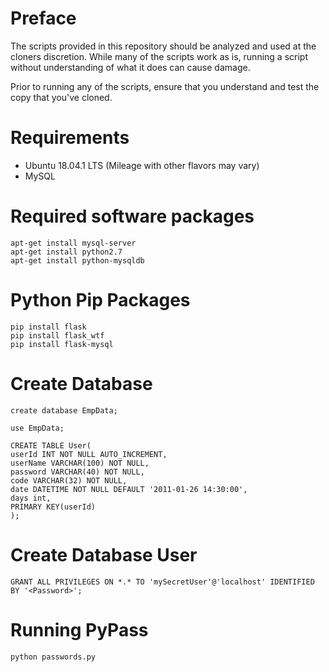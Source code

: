 # Preface
The scripts provided in this repository should be analyzed and used at the cloners discretion. While many of the scripts work as is, running a script without understanding of what it does can cause damage.

Prior to running any of the scripts, ensure that you understand and test the copy that you've cloned.

# Requirements
* Ubuntu 18.04.1 LTS (Mileage with other flavors may vary)
* MySQL

# Required software packages
```
apt-get install mysql-server
apt-get install python2.7
apt-get install python-mysqldb
```

# Python Pip Packages
```
pip install flask
pip install flask_wtf
pip install flask-mysql
```

# Create Database
```
create database EmpData;

use EmpData;

CREATE TABLE User(
userId INT NOT NULL AUTO_INCREMENT,
userName VARCHAR(100) NOT NULL,
password VARCHAR(40) NOT NULL,
code VARCHAR(32) NOT NULL,
date DATETIME NOT NULL DEFAULT '2011-01-26 14:30:00',
days int,
PRIMARY KEY(userId)
);
```

# Create Database User
```
GRANT ALL PRIVILEGES ON *.* TO 'mySecretUser'@'localhost' IDENTIFIED BY '<Password>';
```

# Running PyPass
```
python passwords.py
```

